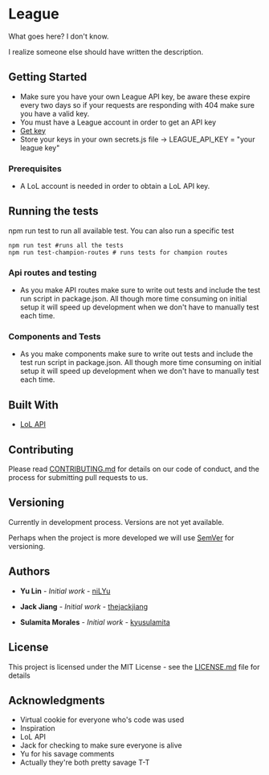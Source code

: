 # League

What goes here? I don't know.

I realize someone else should have written the description.

## Getting Started

* Make sure you have your own League API key, be aware these expire every two days so if your requests are responding with 404 make sure you have a valid key.
* You must have a League account in order to get an API key
* [Get key](https://developer.riotgames.com/)
* Store your keys in your own secrets.js file
  -> LEAGUE_API_KEY = "your league key"

### Prerequisites

* A LoL account is needed in order to obtain a LoL API key.


## Running the tests

npm run test to run all available test. You can also run a specific test


```
npm run test #runs all the tests
npm run test-champion-routes # runs tests for champion routes
```

### Api routes and testing

* As you make API routes make sure to write out tests and include the test run script in package.json. All though more time consuming on initial setup it will speed up development when we don't have to manually test each time.

### Components and Tests

* As you make components make sure to write out tests and include the test run script in package.json. All though more time consuming on initial setup it will speed up development when we don't have to manually test each time.


## Built With

* [LoL API](https://developer.riotgames.com/)

## Contributing

Please read [CONTRIBUTING.md](https://gist.github.com/PurpleBooth/b24679402957c63ec426) for details on our code of conduct, and the process for submitting pull requests to us.

## Versioning
Currently in development process. Versions are not yet available.

Perhaps when the project is more developed we will use [SemVer](http://semver.org/) for versioning.
## Authors

* **Yu Lin** - *Initial work* - [niLYu](https://github.com/niLYu)

* **Jack Jiang** - *Initial work* - [thejackjiang](https://github.com/thejackjiang)

* **Sulamita Morales** - *Initial work* - [kyusulamita](https://github.com/kyusulamita)


## License

This project is licensed under the MIT License - see the [LICENSE.md](LICENSE.md) file for details

## Acknowledgments

* Virtual cookie for everyone who's code was used
* Inspiration
* LoL API
* Jack for checking to make sure everyone is alive
* Yu for his savage comments
* Actually they're both pretty savage T-T

